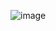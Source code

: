 ![image](https://github.com/Ann-JY/test-repository/assets/78674600/2e4524cd-eac6-4bb9-bcde-0b2854c3e42d)
